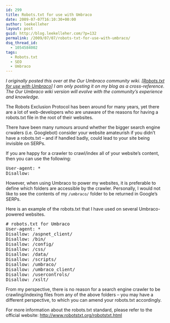 ```yaml
---
id: 299
title: Robots.txt for use with Umbraco
date: 2009-07-07T16:10:30+00:00
author: leekelleher
layout: post
guid: http://blog.leekelleher.com/?p=132
permalink: /2009/07/07/robots-txt-for-use-with-umbraco/
dsq_thread_id:
  - 1054584002
tags:
  - Robots.txt
  - SEO
  - Umbraco
---
```

_I originally posted this over at the Our Umbraco community wiki. [[Robots.txt for use with Umbraco](http://our.umbraco.org/wiki/reference/umbraco-best-practices/robotstxt-for-use-with-umbraco)] I am only posting it on my blog as a cross-reference. The Our Umbraco wiki version will evolve with the community&#8217;s experience and knowledge._

The Robots Exclusion Protocol has been around for many years, yet there are a lot of web-developers who are unaware of the reasons for having a robots.txt file in the root of their websites.

There have been many rumours around whether the bigger search engine crwalers (i.e. Googlebot) consider your website amateurish if you didn&#8217;t have a robots.txt &#8211; and if handled badly, could lead to your site being invisible on SERPs.

If you are happy for a crawler to crawl/index all of your website&#8217;s content, then you can use the following:

<pre class="brush: bash; title: ; notranslate" title="">User-agent: *
Disallow:</pre>

However, when using Umbraco to power my websites, it is preferable to define which folders are accessible by the crawler. Personally, I would not like to see the contents of my `/umbraco/` folder to be returned in Google&#8217;s SERPs.

Here is an example of the robots.txt that I have used on several Umbraco-powered websites.

<pre class="brush: bash; title: ; notranslate" title=""># robots.txt for Umbraco
User-agent: *
Disallow: /aspnet_client/
Disallow: /bin/
Disallow: /config/
Disallow: /css/
Disallow: /data/
Disallow: /scripts/
Disallow: /umbraco/
Disallow: /umbraco_client/
Disallow: /usercontrols/
Disallow: /xslt/</pre>

From my perspective, there is no reason for a search engine crawler to be crawling/indexing files from any of the above folders &#8211; you may have a different perspective, to which you can amend your robots.txt accordingly.

For more information about the robots.txt standard, please refer to the official website: <http://www.robotstxt.org/robotstxt.html>